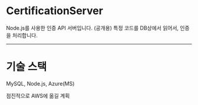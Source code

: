 # CertificationServer

Node.js를 사용한 인증 API 서버입니다. (공개용)
특정 코드를 DB상에서 읽어서, 인증을 처리합니다.

----
# 기술 스택
MySQL, Node.js, Azure(MS)

점진적으로 AWS에 옮길  계획

